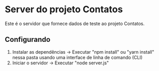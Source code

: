 # Server do projeto Contatos

Este é o servidor que fornece dados de teste ao projeto Contatos.

## Configurando

1. Instalar as dependências -> Executar "npm install" ou "yarn install" nessa pasta usando uma interface de linha de comando (CLI)
2. Iniciar o servidor -> Executar "node server.js"
